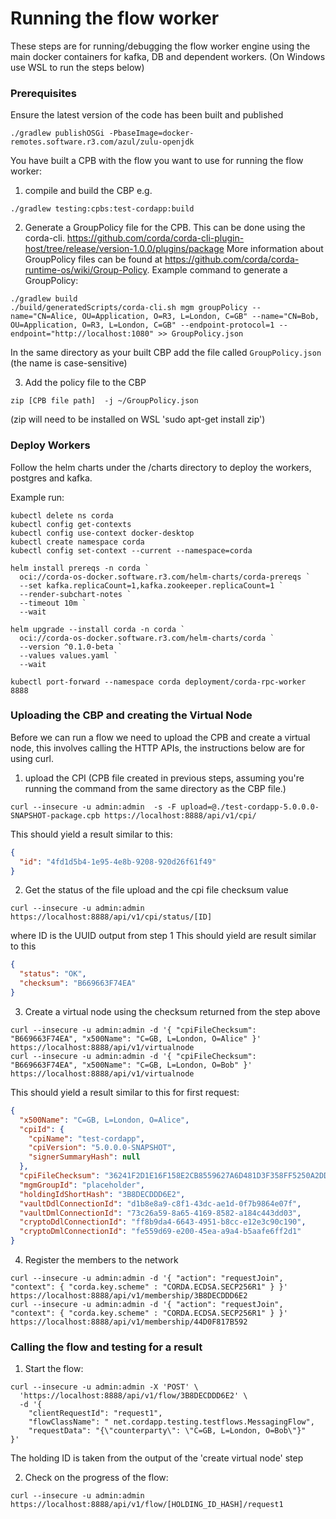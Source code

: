 # Running the flow worker

These steps are for running/debugging the flow worker engine using the main docker containers for kafka, DB and
dependent workers.
(On Windows use WSL to run the steps below)

### Prerequisites

Ensure the latest version of the code has been built and published

```shell
./gradlew publishOSGi -PbaseImage=docker-remotes.software.r3.com/azul/zulu-openjdk
```

You have built a CPB with the flow you want to use for running the flow worker:

1) compile and build the CBP e.g.

```shell
./gradlew testing:cpbs:test-cordapp:build
```

2) Generate a GroupPolicy file for the CPB. This can be done using the
   corda-cli.  https://github.com/corda/corda-cli-plugin-host/tree/release/version-1.0.0/plugins/package
   More information about GroupPolicy files can be found at https://github.com/corda/corda-runtime-os/wiki/Group-Policy.
   Example command to generate a GroupPolicy:

```shell
./gradlew build
./build/generatedScripts/corda-cli.sh mgm groupPolicy --name="CN=Alice, OU=Application, O=R3, L=London, C=GB" --name="CN=Bob, OU=Application, O=R3, L=London, C=GB" --endpoint-protocol=1 --endpoint="http://localhost:1080" >> GroupPolicy.json
```  

In the same directory as your built CBP add the file called ```GroupPolicy.json``` (the name is case-sensitive)

3) Add the policy file to the CBP

```shell
zip [CPB file path]  -j ~/GroupPolicy.json
```

(zip will need to be installed on WSL 'sudo apt-get install zip')

### Deploy Workers

Follow the helm charts under the /charts directory to deploy the workers, postgres and kafka.

Example run:

```shell
kubectl delete ns corda
kubectl config get-contexts
kubectl config use-context docker-desktop
kubectl create namespace corda
kubectl config set-context --current --namespace=corda

helm install prereqs -n corda `
  oci://corda-os-docker.software.r3.com/helm-charts/corda-prereqs `
  --set kafka.replicaCount=1,kafka.zookeeper.replicaCount=1 `
  --render-subchart-notes `
  --timeout 10m `
  --wait

helm upgrade --install corda -n corda `
  oci://corda-os-docker.software.r3.com/helm-charts/corda `
  --version ^0.1.0-beta `
  --values values.yaml `
  --wait

kubectl port-forward --namespace corda deployment/corda-rpc-worker 8888
```

### Uploading the CBP and creating the Virtual Node

Before we can run a flow we need to upload the CPB and create a virtual node, this involves calling the HTTP APIs, the
instructions below are for using curl.

1) upload the CPI (CPB file created in previous steps, assuming you're running the command from the same directory as
   the CBP file.)

```shell
curl --insecure -u admin:admin  -s -F upload=@./test-cordapp-5.0.0.0-SNAPSHOT-package.cpb https://localhost:8888/api/v1/cpi/

```

This should yield a result similar to this:

```json
{
  "id": "4fd1d5b4-1e95-4e8b-9208-920d26f61f49"
}
```

2) Get the status of the file upload and the cpi file checksum value

```shell
curl --insecure -u admin:admin  https://localhost:8888/api/v1/cpi/status/[ID]
```

where ID is the UUID output from step 1
This should yield are result similar to this

```json
{
  "status": "OK",
  "checksum": "B669663F74EA"
}
```

3) Create a virtual node using the checksum returned from the step above

```shell
curl --insecure -u admin:admin -d '{ "cpiFileChecksum": "B669663F74EA", "x500Name": "C=GB, L=London, O=Alice" }' https://localhost:8888/api/v1/virtualnode
curl --insecure -u admin:admin -d '{ "cpiFileChecksum": "B669663F74EA", "x500Name": "C=GB, L=London, O=Bob" }' https://localhost:8888/api/v1/virtualnode
```

This should yield a result similar to this for first request:

```json
{
  "x500Name": "C=GB, L=London, O=Alice",
  "cpiId": {
    "cpiName": "test-cordapp",
    "cpiVersion": "5.0.0.0-SNAPSHOT",
    "signerSummaryHash": null
  },
  "cpiFileChecksum": "36241F2D1E16F158E2CB8559627A6D481D3F358FF5250A2DDF933CF2D454C10E",
  "mgmGroupId": "placeholder",
  "holdingIdShortHash": "3B8DECDDD6E2",
  "vaultDdlConnectionId": "d1b8e8a9-c8f1-43dc-ae1d-0f7b9864e07f",
  "vaultDmlConnectionId": "73c26a59-8a65-4169-8582-a184c443dd03",
  "cryptoDdlConnectionId": "ff8b9da4-6643-4951-b8cc-e12e3c90c190",
  "cryptoDmlConnectionId": "fe559d69-e200-45ea-a9a4-b5aafe6ff2d1"
}
```

4) Register the members to the network

```shell
curl --insecure -u admin:admin -d '{ "action": "requestJoin",  "context": { "corda.key.scheme" : "CORDA.ECDSA.SECP256R1" } }' https://localhost:8888/api/v1/membership/3B8DECDDD6E2
curl --insecure -u admin:admin -d '{ "action": "requestJoin",  "context": { "corda.key.scheme" : "CORDA.ECDSA.SECP256R1" } }' https://localhost:8888/api/v1/membership/44D0F817B592
```

### Calling the flow and testing for a result

1) Start the flow:

```shell
curl --insecure -u admin:admin -X 'POST' \
  'https://localhost:8888/api/v1/flow/3B8DECDDD6E2' \
  -d '{
    "clientRequestId": "request1",
    "flowClassName": " net.cordapp.testing.testflows.MessagingFlow",
    "requestData": "{\"counterparty\": \"C=GB, L=London, O=Bob\"}"
}'
```

The holding ID is taken from the output of the 'create virtual node' step

2) Check on the progress of the flow:

```shell
curl --insecure -u admin:admin https://localhost:8888/api/v1/flow/[HOLDING_ID_HASH]/request1
```
